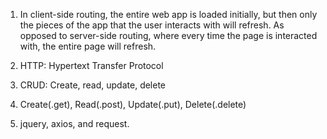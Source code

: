 1. In client-side routing, the entire web app is loaded initially, but then only the pieces of the app that the user interacts with will refresh. As opposed to server-side routing, where every time the page is interacted with, the entire page will refresh.

2. HTTP: Hypertext Transfer Protocol

3. CRUD: Create, read, update, delete

4. Create(.get), Read(.post), Update(.put), Delete(.delete)

5. jquery, axios, and request.